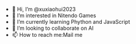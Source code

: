 - 👋 Hi, I’m @xuxiaohui2023
- 👀 I’m interested in Nitendo Games
- 🌱 I’m currently learning Phython and JavaScript
- 💞️ I’m looking to collaborate on AI
- 📫 How to reach me:Mail me

<!---
xuxiaohui2023/xuxiaohui2023 is a ✨ special ✨ repository because its `README.md` (this file) appears on your GitHub profile.
You can click the Preview link to take a look at your changes.
--->
